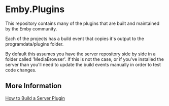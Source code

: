 Emby.Plugins
====================

This repository contains many of the plugins that are built and maintained by the Emby community.

Each of the projects has a build event that copies it's output to the programdata/plugins folder. 

By default this assumes you have the server repository side by side in a folder called 'MediaBrowser'. If this is not the case, or if you've installed the server than you'll need to update the build events manually in order to test code changes.


## More Information ##

[How to Build a Server Plugin](https://github.com/MediaBrowser/MediaBrowser/wiki/How-to-build-a-Server-Plugin)

